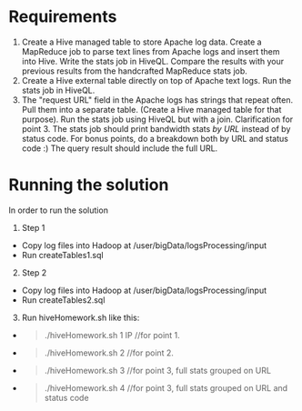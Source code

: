 # Requirements
1.  Create a Hive managed table to store Apache log data.
Create a MapReduce job to parse text lines from Apache logs and insert them into Hive.
Write the stats job in HiveQL.
Compare the results with your previous results from the handcrafted MapReduce stats job.
2. Create a Hive external table directly on top of Apache text logs.
Run the stats job in HiveQL.
3. The "request URL" field in the Apache logs has strings that repeat often. Pull them into a separate table. (Create a Hive managed table for that purpose). Run the stats job using HiveQL but with a join.
Clarification for point 3. The stats job should print bandwidth stats _by URL_ instead of by status code. For bonus points, do a breakdown both by URL and status code :) The query result should include the full URL.

# Running the solution
In order to run the solution
1. Step 1
  - Copy log files into Hadoop at /user/bigData/logsProcessing/input
  - Run createTables1.sql
2. Step 2
  - Copy log files into Hadoop at /user/bigData/logsProcessing/input
  - Run createTables2.sql
3. Run hiveHomework.sh like this:
  - > ./hiveHomework.sh 1 IP //for point 1.
  - > ./hiveHomework.sh 2 //for point 2.
  - > ./hiveHomework.sh 3 //for point 3, full stats grouped on URL
  - > ./hiveHomework.sh 4 //for point 3, full stats grouped on URL and status code
